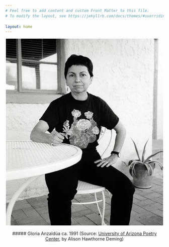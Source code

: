 ```yaml
---
# Feel free to add content and custom Front Matter to this file.
# To modify the layout, see https://jekyllrb.com/docs/themes/#overriding-theme-defaults

layout: home
---
```

<p align="center">
  <img src="Images/anzaldua foto.JPG">
  </p>
<p align="center">
  ##### Gloria Anzaldúa ca. 1991 (Source: <a href="https://voca.arizona.edu/reader/anzaldua-gloria-e">University of Arizona Poetry Center</a>, by Alison Hawthorne Deming)
</p>
